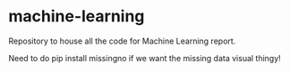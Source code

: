 # machine-learning
Repository to house all the code for Machine Learning report. 



Need to do pip install missingno if we want the missing data visual thingy!
